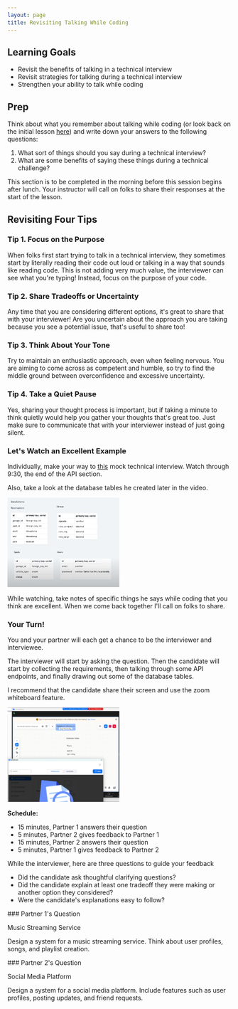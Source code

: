 ```yaml
---
layout: page
title: Revisiting Talking While Coding
---
```


## Learning Goals
* Revisit the benefits of talking in a technical interview
* Revisit strategies for talking during a technical interview
* Strengthen your ability to talk while coding

## Prep

Think about what you remember about talking while coding (or look back on the initial lesson [here](https://launch.turing.edu/module5/lessons/Week1/TalkingWhileCoding)) and write down your answers to the following questions:


1. What sort of things should you say during a technical interview?
1. What are some benefits of saying these things during a technical challenge?

This section is to be completed in the morning before this session begins after lunch. Your instructor will call on folks to share their responses at the start of the lesson.

## Revisiting Four Tips

### Tip 1. Focus on the Purpose

When folks first start trying to talk in a technical interview, they sometimes start by literally reading their code out loud or talking in a way that sounds like reading code. This is not adding very much value, the interviewer can see what you're typing! Instead, focus on the purpose of your code.

### Tip 2. Share Tradeoffs or Uncertainty

Any time that you are considering different options, it's great to share that with your interviewer! Are you uncertain about the approach you are taking because you see a potential issue, that's useful to share too!

### Tip 3. Think About Your Tone

Try to maintain an enthusiastic approach, even when feeling nervous. You are aiming to come across as competent and humble, so try to find the middle ground between overconfidence and excessive uncertainty.

### Tip 4. Take a Quiet Pause

Yes, sharing your thought process is important, but if taking a minute to think quietly would help you gather your thoughts that's great too. Just make sure to communicate that with your interviewer instead of just going silent.


### Let's Watch an Excellent Example

Individually, make your way to [this](https://www.youtube.com/watch?v=NtMvNh0WFVM) mock technical interview. Watch through 9:30, the end of the API section.

Also, take a look at the database tables he created later in the video.

<img src="/assets/images/module6/week3/InterviewDBTables.png" style="max-width: 50%;" >

While watching, take notes of specific things he says while coding that you think are excellent. When we come back together I'll call on folks to share.

### Your Turn!

You and your partner will each get a chance to be the interviewer and interviewee. 

The interviewer will start by asking the question. Then the candidate will start by collecting the requirements, then talking through some API endpoints, and finally drawing out some of the database tables.

I recommend that the candidate share their screen and use the zoom whiteboard feature.

<img src="/assets/images/module6/week3/ZoomWhiteboard.png" style="max-width: 50%;" >

**Schedule:**
* 15 minutes, Partner 1 answers their question
* 5 minutes, Partner 2 gives feedback to Partner 1
* 15 minutes, Partner 2 answers their question
* 5 minutes, Partner 1 gives feedback to Partner 2

While the interviewer, here are three questions to guide your feedback
* Did the candidate ask thoughtful clarifying questions?
* Did the candidate explain at least one tradeoff they were making or another option they considered?
* Were the candidate's explanations easy to follow?

<section class="answer" markdown="1">
### Partner 1's Question

Music Streaming Service

Design a system for a music streaming service. Think about user profiles, songs, and playlist creation.

</section>


<section class="answer" markdown="1">
### Partner 2's Question

Social Media Platform

Design a system for a social media platform. Include features such as user profiles, posting updates, and friend requests.

</section>